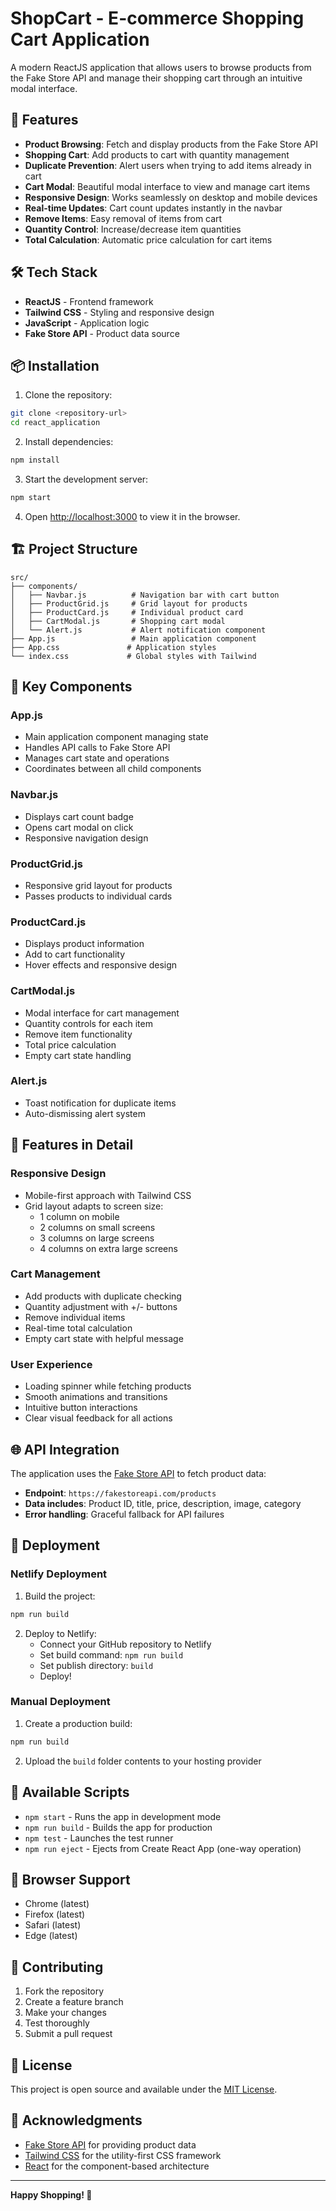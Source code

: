# ShopCart - E-commerce Shopping Cart Application

A modern ReactJS application that allows users to browse products from the Fake Store API and manage their shopping cart through an intuitive modal interface.

## 🚀 Features

- **Product Browsing**: Fetch and display products from the Fake Store API
- **Shopping Cart**: Add products to cart with quantity management
- **Duplicate Prevention**: Alert users when trying to add items already in cart
- **Cart Modal**: Beautiful modal interface to view and manage cart items
- **Responsive Design**: Works seamlessly on desktop and mobile devices
- **Real-time Updates**: Cart count updates instantly in the navbar
- **Remove Items**: Easy removal of items from cart
- **Quantity Control**: Increase/decrease item quantities
- **Total Calculation**: Automatic price calculation for cart items

## 🛠️ Tech Stack

- **ReactJS** - Frontend framework
- **Tailwind CSS** - Styling and responsive design
- **JavaScript** - Application logic
- **Fake Store API** - Product data source

## 📦 Installation

1. Clone the repository:
```bash
git clone <repository-url>
cd react_application
```

2. Install dependencies:
```bash
npm install
```

3. Start the development server:
```bash
npm start
```

4. Open [http://localhost:3000](http://localhost:3000) to view it in the browser.

## 🏗️ Project Structure

```
src/
├── components/
│   ├── Navbar.js          # Navigation bar with cart button
│   ├── ProductGrid.js     # Grid layout for products
│   ├── ProductCard.js     # Individual product card
│   ├── CartModal.js       # Shopping cart modal
│   └── Alert.js           # Alert notification component
├── App.js                 # Main application component
├── App.css               # Application styles
└── index.css             # Global styles with Tailwind
```

## 🎯 Key Components

### App.js
- Main application component managing state
- Handles API calls to Fake Store API
- Manages cart state and operations
- Coordinates between all child components

### Navbar.js
- Displays cart count badge
- Opens cart modal on click
- Responsive navigation design

### ProductGrid.js
- Responsive grid layout for products
- Passes products to individual cards

### ProductCard.js
- Displays product information
- Add to cart functionality
- Hover effects and responsive design

### CartModal.js
- Modal interface for cart management
- Quantity controls for each item
- Remove item functionality
- Total price calculation
- Empty cart state handling

### Alert.js
- Toast notification for duplicate items
- Auto-dismissing alert system

## 🎨 Features in Detail

### Responsive Design
- Mobile-first approach with Tailwind CSS
- Grid layout adapts to screen size:
  - 1 column on mobile
  - 2 columns on small screens
  - 3 columns on large screens
  - 4 columns on extra large screens

### Cart Management
- Add products with duplicate checking
- Quantity adjustment with +/- buttons
- Remove individual items
- Real-time total calculation
- Empty cart state with helpful message

### User Experience
- Loading spinner while fetching products
- Smooth animations and transitions
- Intuitive button interactions
- Clear visual feedback for all actions

## 🌐 API Integration

The application uses the [Fake Store API](https://fakestoreapi.com/) to fetch product data:

- **Endpoint**: `https://fakestoreapi.com/products`
- **Data includes**: Product ID, title, price, description, image, category
- **Error handling**: Graceful fallback for API failures

## 🚀 Deployment

### Netlify Deployment

1. Build the project:
```bash
npm run build
```

2. Deploy to Netlify:
   - Connect your GitHub repository to Netlify
   - Set build command: `npm run build`
   - Set publish directory: `build`
   - Deploy!

### Manual Deployment

1. Create a production build:
```bash
npm run build
```

2. Upload the `build` folder contents to your hosting provider

## 🔧 Available Scripts

- `npm start` - Runs the app in development mode
- `npm run build` - Builds the app for production
- `npm test` - Launches the test runner
- `npm run eject` - Ejects from Create React App (one-way operation)

## 📱 Browser Support

- Chrome (latest)
- Firefox (latest)
- Safari (latest)
- Edge (latest)

## 🤝 Contributing

1. Fork the repository
2. Create a feature branch
3. Make your changes
4. Test thoroughly
5. Submit a pull request

## 📄 License

This project is open source and available under the [MIT License](LICENSE).

## 🎉 Acknowledgments

- [Fake Store API](https://fakestoreapi.com/) for providing product data
- [Tailwind CSS](https://tailwindcss.com/) for the utility-first CSS framework
- [React](https://reactjs.org/) for the component-based architecture

---

**Happy Shopping! 🛒**